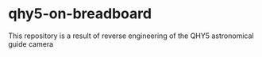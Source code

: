 # qhy5-on-breadboard
This repository is a result of reverse engineering of the QHY5 astronomical guide camera 
